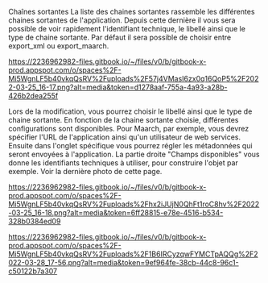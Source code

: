 Chaînes sortantes
La liste des chaines sortantes rassemble les différentes chaines sortantes de l'application. Depuis cette dernière il vous sera possible de voir rapidement l'identifiant technique, le libellé ainsi que le type de chaine sortante. Par défaut il sera possible de choisir entre export_xml ou export_maarch.

https://2236962982-files.gitbook.io/~/files/v0/b/gitbook-x-prod.appspot.com/o/spaces%2F-Mi5WgnLF5b40vkqQsRV%2Fuploads%2F57j4VMasI6zx0q16QoP5%2F2022-03-25_16-17.png?alt=media&token=d1278aaf-755a-4a93-a28b-426b2dea255f

Lors de la modification, vous pourrez choisir le libellé ainsi que le type de chaine sortante. En fonction de la chaine sortante choisie, différentes configurations sont disponibles. Pour Maarch, par exemple, vous devrez spécifier l'URL de l'application ainsi qu'un utilisateur de web services. Ensuite dans l'onglet spécifique vous pourrez régler les métadonnées qui seront envoyées à l'application. La partie droite "Champs disponibles" vous donne les identifiants techniques à utiliser, pour construire l'objet par exemple. Voir la dernière photo de cette page.

https://2236962982-files.gitbook.io/~/files/v0/b/gitbook-x-prod.appspot.com/o/spaces%2F-Mi5WgnLF5b40vkqQsRV%2Fuploads%2Fhx2iJUjN0QhFt1roC8hv%2F2022-03-25_16-18.png?alt=media&token=6ff28815-e78e-4516-b534-328b0384ed09

https://2236962982-files.gitbook.io/~/files/v0/b/gitbook-x-prod.appspot.com/o/spaces%2F-Mi5WgnLF5b40vkqQsRV%2Fuploads%2F1B6IRCyzqwFYMCTpAQQg%2F2022-03-28_17-56.png?alt=media&token=9ef964fe-38cb-44c8-96c1-c50122b7a307
